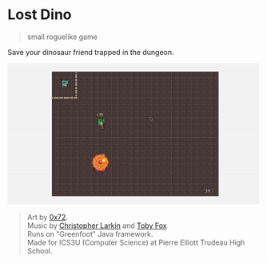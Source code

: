 # Lost Dino
> small roguelike game

Save your dinosaur friend trapped in the dungeon.

![Demo](demo.gif)

> Art by [0x72](https://0x72.itch.io/).  
> Music by [Christopher Larkin](https://composerlarkin.com/) and [Toby Fox](https://open.spotify.com/artist/57DlMWmbVIf2ssJ8QBpBau)  
> Runs on "Greenfoot" Java framework.  
> Made for ICS3U (Computer Science) at Pierre Elliott Trudeau High School.  
